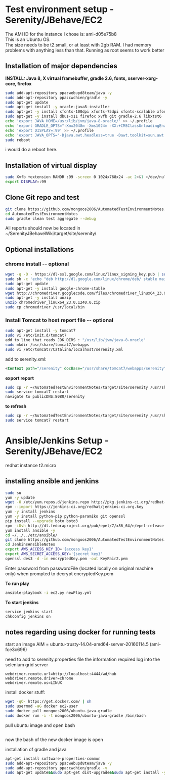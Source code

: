 # Test environment setup - Serenity/JBehave/EC2 #
The AMI ID for the instance I chose is: ami-d05e75b8  
This is an Ubuntu OS.  
The size needs to be t2.small, or at least with 2gb RAM. I had memory problems with anything less than that.
Running as root seems to work better

## Installation of major dependencies ##
**INSTALL: Java 8, X virtual framebuffer, gradle 2.6, fonts, xserver-xorg-core, firefox**
```bash
sudo add-apt-repository ppa:webupd8team/java -y
sudo add-apt-repository ppa:cwchien/gradle -y
sudo apt-get update
sudo apt-get install -y oracle-java8-installer
sudo apt-get -y install xfonts-100dpi xfonts-75dpi xfonts-scalable xfonts-cyrillic xserver-xorg-core
sudo apt-get -y install dbus-x11 firefox xvfb git gradle-2.6 libxtst6
echo 'export JAVA_HOME=/usr/lib/jvm/java-8-oracle/' >> ~/.profile
echo 'export GRADLE_OPTS="-Xmx2048m -Xms1024m -XX:+CMSClassUnloadingEnabled -XX:+HeapDumpOnOutOfMemoryError"' >> ~/.profile
echo 'export DISPLAY=:99' >> ~/.profile
echo 'export JAVA_OPTS="-Djava.awt.headless=true -Dawt.toolkit=sun.awt.HToolkit"' >> ~/.profile
sudo reboot
```

i would do a reboot here.

## Installation of virtual display ##
```bash
sudo Xvfb +extension RANDR :99 -screen 0 1024x768x24 -ac 2>&1 >/dev/null &
export DISPLAY=:99
```


## Clone Git repo and test ##
```bash
git clone https://github.com/mongoos2006/AutomatedTestEnvironmentNotes.git
cd AutomatedTestEnvironmentNotes
sudo gradle clean test aggregate --debug
```
All reports should now be located in ~/SerenityJBehaveWiki/target/site/serenity/

## Optional installations ##
### chrome install -- optional ###
```bash
wget -q -O - https://dl-ssl.google.com/linux/linux_signing_key.pub | sudo apt-key add -
sudo sh -c 'echo "deb http://dl.google.com/linux/chrome/deb/ stable main" >> /etc/apt/sources.list.d/google.list'
sudo apt-get update
sudo apt-get -y install google-chrome-stable
wget http://chromedriver.googlecode.com/files/chromedriver_linux64_23.0.1240.0.zip
sudo apt-get -y install unzip
unzip chromedriver_linux64_23.0.1240.0.zip
sudo cp chromedriver /usr/local/bin
```

### Install Tomcat to host report file -- optional ###
```bash
sudo apt-get install -y tomcat7
sudo vi /etc/init.d/tomcat7
add to line that reads JDK_DIRS : "/usr/lib/jvm/java-8-oracle"
sudo mkdir /usr/share/tomcat7/webapps
sudo vi /etc/tomcat7/Catalina/localhost/serenity.xml
```
add to serenity.xml:
```xml
<Context path="/serenity" docBase="/usr/share/tomcat7/webapps/serenity"/>
```

**export report**
```bash
sudo cp -r ~/AutomatedTestEnvironmentNotes/target/site/serenity /usr/share/tomcat7/webapps/
sudo service tomcat7 restart
navigate to publicDNS:8080/serenity
```
**to refresh**
```bash
sudo cp -r ~/AutomatedTestEnvironmentNotes/target/site/serenity /usr/share/tomcat7/webapps/
sudo service tomcat7 restart
```



# Ansible/Jenkins Setup - Serenity/JBehave/EC2 #
redhat instance t2.micro  

## installing ansible and jenkins ##
```bash
sudo su
yum -y update
wget -O /etc/yum.repos.d/jenkins.repo http://pkg.jenkins-ci.org/redhat-stable/jenkins.repo
rpm --import https://jenkins-ci.org/redhat/jenkins-ci.org.key
yum -y install jenkins
yum -y install python-pip python-paramiko git openssl
pip install --upgrade boto boto3
rpm -iUvh http://dl.fedoraproject.org/pub/epel/7/x86_64/e/epel-release-7-5.noarch.rpm
yum install ansible -y
cd ~/../../etc/ansible/
git clone https://github.com/mongoos2006/AutomatedTestEnvironmentNotes.git
cd JenkinsAnsibleNotes
export AWS_ACCESS_KEY_ID='{access key}'
export AWS_SECRET_ACCESS_KEY='{secret key}'
openssl des3 -d -in encryptedKey.pem -out KeyPair2.pem
```
Enter password from passwordFile (located locally on original machine only) when prompted to decrypt encryptedKey.pem

**To run play**
```bash
ansible-playbook -i ec2.py newPlay.yml
```

**To start jenkins**
```bash
service jenkins start
chkconfig jenkins on
```

## notes regarding using docker for running tests ##

start an image AIM = ubuntu-trusty-14.04-amd64-server-20160114.5 (ami-fce3c696)

need to add to serenity.properties file the information required log into the selenium grid server
```
webdriver.remote.url=http://localhost:4444/wd/hub
webdriver.remote.driver=chrome
webdriver.remote.os=LINUX
```

install docker stuff:
```bash
wget -qO- https://get.docker.com/ | sh
sudo usermod -aG docker ec2-user
sudo docker pull mongoos2006/ubuntu-java-gradle
sudo docker run -i -t mongoos2006/ubuntu-java-gradle /bin/bash
```

pull ubuntu image and open bash
```bash


```
now the bash of the new docker image is open

installation of gradle and java
```bash
apt-get install software-properties-common
sudo add-apt-repository ppa:webupd8team/java -y
sudo add-apt-repository ppa:cwchien/gradle -y
sudo apt-get update&&sudo apt-get dist-upgrade&&sudo apt-get install -y oracle-java8-installer gradle-2.6
```
